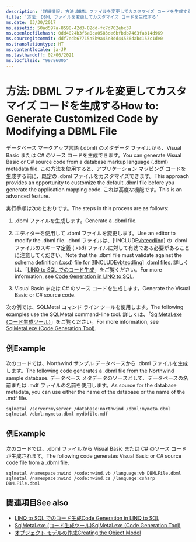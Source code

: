 ```yaml
---
description: '詳細情報: 方法:DBML ファイルを変更してカスタマイズ コードを生成する'
title: '方法: DBML ファイルを変更してカスタマイズ コードを生成する'
ms.date: 03/30/2017
ms.assetid: 50ad597a-8598-42d3-82dd-fc7d702ebc37
ms.openlocfilehash: 0dd4024b3f6a0ca0583de6bfbdb7463fab14d969
ms.sourcegitcommit: ddf7edb67715a5b9a45e3dd44536dabc153c1de0
ms.translationtype: HT
ms.contentlocale: ja-JP
ms.lasthandoff: 02/06/2021
ms.locfileid: "99786005"
---
```

# <a name="how-to-generate-customized-code-by-modifying-a-dbml-file"></a><span data-ttu-id="5dad8-103">方法: DBML ファイルを変更してカスタマイズ コードを生成する</span><span class="sxs-lookup"><span data-stu-id="5dad8-103">How to: Generate Customized Code by Modifying a DBML File</span></span>

<span data-ttu-id="5dad8-104">データベース マークアップ言語 (.dbml) のメタデータ ファイルから、Visual Basic または C# のソース コードを生成できます。</span><span class="sxs-lookup"><span data-stu-id="5dad8-104">You can generate Visual Basic or C# source code from a database markup language (.dbml) metadata file.</span></span> <span data-ttu-id="5dad8-105">この方法を使用すると、アプリケーション マッピング コードを生成する前に、既定の .dbml ファイルをカスタマイズできます。</span><span class="sxs-lookup"><span data-stu-id="5dad8-105">This approach provides an opportunity to customize the default .dbml file before you generate the application mapping code.</span></span> <span data-ttu-id="5dad8-106">これは高度な機能です。</span><span class="sxs-lookup"><span data-stu-id="5dad8-106">This is an advanced feature.</span></span>  
  
 <span data-ttu-id="5dad8-107">実行手順は次のとおりです。</span><span class="sxs-lookup"><span data-stu-id="5dad8-107">The steps in this process are as follows:</span></span>  
  
1. <span data-ttu-id="5dad8-108">.dbml ファイルを生成します。</span><span class="sxs-lookup"><span data-stu-id="5dad8-108">Generate a .dbml file.</span></span>  
  
2. <span data-ttu-id="5dad8-109">エディターを使用して .dbml ファイルを変更します。</span><span class="sxs-lookup"><span data-stu-id="5dad8-109">Use an editor to modify the .dbml file.</span></span> <span data-ttu-id="5dad8-110">.dbml ファイルは、[!INCLUDE[vbtecdlinq](../../../../../../includes/vbtecdlinq-md.md)] の .dbml ファイルのスキーマ定義 (.xsd) ファイルに対して有効である必要があることに注意してください。</span><span class="sxs-lookup"><span data-stu-id="5dad8-110">Note that the .dbml file must validate against the schema definition (.xsd) file for [!INCLUDE[vbtecdlinq](../../../../../../includes/vbtecdlinq-md.md)] .dbml files.</span></span> <span data-ttu-id="5dad8-111">詳しくは、「[LINQ to SQL でのコード生成](code-generation-in-linq-to-sql.md)」をご覧ください。</span><span class="sxs-lookup"><span data-stu-id="5dad8-111">For more information, see [Code Generation in LINQ to SQL](code-generation-in-linq-to-sql.md).</span></span>  
  
3. <span data-ttu-id="5dad8-112">Visual Basic または C# のソース コードを生成します。</span><span class="sxs-lookup"><span data-stu-id="5dad8-112">Generate the Visual Basic or C# source code.</span></span>  
  
 <span data-ttu-id="5dad8-113">次の例では、SQLMetal コマンド ライン ツールを使用します。</span><span class="sxs-lookup"><span data-stu-id="5dad8-113">The following examples use the SQLMetal command-line tool.</span></span> <span data-ttu-id="5dad8-114">詳しくは、「[SqlMetal.exe (コード生成ツール)](../../../../tools/sqlmetal-exe-code-generation-tool.md)」をご覧ください。</span><span class="sxs-lookup"><span data-stu-id="5dad8-114">For more information, see [SqlMetal.exe (Code Generation Tool)](../../../../tools/sqlmetal-exe-code-generation-tool.md).</span></span>  
  
## <a name="example"></a><span data-ttu-id="5dad8-115">例</span><span class="sxs-lookup"><span data-stu-id="5dad8-115">Example</span></span>  

 <span data-ttu-id="5dad8-116">次のコードでは、Northwind サンプル データベースから .dbml ファイルを生成します。</span><span class="sxs-lookup"><span data-stu-id="5dad8-116">The following code generates a .dbml file from the Northwind sample database.</span></span> <span data-ttu-id="5dad8-117">データベース メタデータのソースとして、データベースの名前または .mdf ファイルの名前を使用します。</span><span class="sxs-lookup"><span data-stu-id="5dad8-117">As source for the database metadata, you can use either the name of the database or the name of the .mdf file.</span></span>  
  
```console  
sqlmetal /server:myserver /database:northwind /dbml:mymeta.dbml  
sqlmetal /dbml:mymeta.dbml mydbfile.mdf  
```  
  
## <a name="example"></a><span data-ttu-id="5dad8-118">例</span><span class="sxs-lookup"><span data-stu-id="5dad8-118">Example</span></span>  

 <span data-ttu-id="5dad8-119">次のコードでは、.dbml ファイルから Visual Basic または C# のソース コードが生成されます。</span><span class="sxs-lookup"><span data-stu-id="5dad8-119">The following code generates Visual Basic or C# source code file from a .dbml file.</span></span>  
  
```console
sqlmetal /namespace:nwind /code:nwind.vb /language:vb DBMLFile.dbml  
sqlmetal /namespace:nwind /code:nwind.cs /language:csharp DBMLFile.dbml  
```  
  
## <a name="see-also"></a><span data-ttu-id="5dad8-120">関連項目</span><span class="sxs-lookup"><span data-stu-id="5dad8-120">See also</span></span>

- [<span data-ttu-id="5dad8-121">LINQ to SQL でのコード生成</span><span class="sxs-lookup"><span data-stu-id="5dad8-121">Code Generation in LINQ to SQL</span></span>](code-generation-in-linq-to-sql.md)
- [<span data-ttu-id="5dad8-122">SqlMetal.exe (コード生成ツール)</span><span class="sxs-lookup"><span data-stu-id="5dad8-122">SqlMetal.exe (Code Generation Tool)</span></span>](../../../../tools/sqlmetal-exe-code-generation-tool.md)
- [<span data-ttu-id="5dad8-123">オブジェクト モデルの作成</span><span class="sxs-lookup"><span data-stu-id="5dad8-123">Creating the Object Model</span></span>](creating-the-object-model.md)
